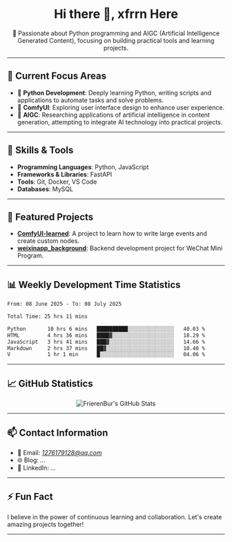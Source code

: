 <h1 align="center">Hi there 👋, xfrrn Here</h1>

<p align="center">
  🎯 Passionate about Python programming and AIGC (Artificial Intelligence Generated Content), focusing on building practical tools and learning projects.
</p>

---

## 🧠 Current Focus Areas

- 🐍 **Python Development**: Deeply learning Python, writing scripts and applications to automate tasks and solve problems.
- 🧩 **ComfyUI**: Exploring user interface design to enhance user experience.
- 🤖 **AIGC**: Researching applications of artificial intelligence in content generation, attempting to integrate AI technology into practical projects.

---

## 🔧 Skills & Tools

- **Programming Languages**: Python, JavaScript
- **Frameworks & Libraries**: FastAPI
- **Tools**: Git, Docker, VS Code
- **Databases**: MySQL

---

## 📂 Featured Projects

- [**ComfyUI-learned**](https://github.com/FrierenBur/ComfyUI-learned): A project to learn how to write large events and create custom nodes.
- [**weixinapp_background**](https://github.com/FrierenBur/weixinapp_background): Backend development project for WeChat Mini Program.

---

## 📊 Weekly Development Time Statistics
<!--START_SECTION:waka-->

```txt
From: 08 June 2025 - To: 08 July 2025

Total Time: 25 hrs 11 mins

Python       10 hrs 6 mins   ██████████░░░░░░░░░░░░░░░   40.03 %
HTML         4 hrs 36 mins   ████▓░░░░░░░░░░░░░░░░░░░░   18.29 %
JavaScript   3 hrs 41 mins   ███▓░░░░░░░░░░░░░░░░░░░░░   14.66 %
Markdown     2 hrs 37 mins   ██▓░░░░░░░░░░░░░░░░░░░░░░   10.40 %
V            1 hr 1 min      █░░░░░░░░░░░░░░░░░░░░░░░░   04.06 %
```

<!--END_SECTION:waka-->



---

## 📈 GitHub Statistics

<p align="center">
  <img src="https://github-readme-stats.vercel.app/api?username=FrierenBur&show_icons=true&theme=radical" alt="FrierenBur's GitHub Stats" />
</p>

---

## 📫 Contact Information

- 📧 Email: *1276179128@qq.com*
- 🌐 Blog: *...*
- 💼 LinkedIn: *...*

---

## ⚡ Fun Fact

I believe in the power of continuous learning and collaboration. Let's create amazing projects together!

---
